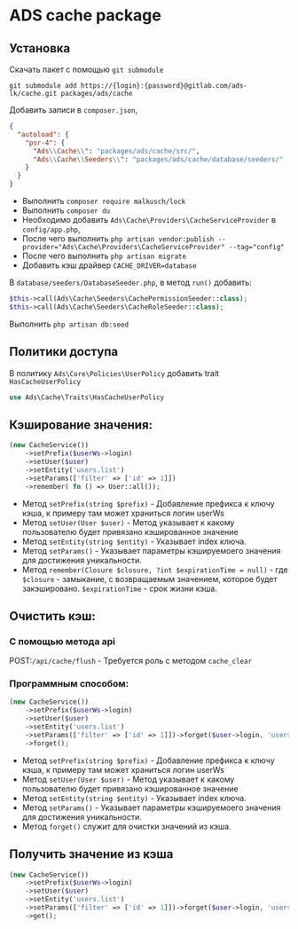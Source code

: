 # ADS cache package

## Установка

Скачать пакет с помощью `git submodule`
```shell
git submodule add https://{login}:{password}@gitlab.com/ads-lk/cache.git packages/ads/cache
```

Добавить записи в `composer.json`,
```json
{
  "autoload": {
    "psr-4": {
      "Ads\\Cache\\": "packages/ads/cache/src/",
      "Ads\\Cache\\Seeders\\": "packages/ads/cache/database/seeders/"
    }
  }
}
```


* Выполнить `composer require malkusch/lock`
* Выполнить `composer du`
* Необходимо добавить `Ads\Cache\Providers\CacheServiceProvider` в `config/app.php`,
* После чего выполнить `php artisan vendor:publish --provider="Ads\Cache\Providers\CacheServiceProvider" --tag="config"`
* После чего выполнить `php artisan migrate`
* Добавить кэш драйвер  `CACHE_DRIVER=database`

В `database/seeders/DatabaseSeeder.php`, в метод `run()` добавить:
```php
$this->call(Ads\Cache\Seeders\CachePermissionSeeder::class);
$this->call(Ads\Cache\Seeders\CacheRoleSeeder::class);
```

Выполнить `php artisan db:seed`

## Политики доступа

В политику `Ads\Core\Policies\UserPolicy` добавить trait `HasCacheUserPolicy`

```php
use Ads\Cache\Traits\HasCacheUserPolicy
````

## Кэширование значения:

```php
(new CacheService())
    ->setPrefix($userWs->login)
    ->setUser($user)
    ->setEntity('users.list')
    ->setParams(['filter' => ['id' => 1]])
    ->remember( fn () => User::all());
```

* Метод `setPrefix(string $prefix)` - Добавление префикса к ключу кэша, к примеру там может храниться логин userWs 
* Метод `setUser(User $user)` - Метод указывает к какому пользователю будет привязано кэшированное значение
* Метод `setEntity(string $entity)` - Указывает index ключа.
* Метод `setParams()` - Указывает параметры кэшируемоего значения для достижения уникальности.
* Метод `remember(Closure $closure, ?int $expirationTime = null)` - где `$closure` - замыкание, с возвращаемым
  значением, которое будет закэшировано. `$expirationTime` - срок жизни кэша.


## Очистить кэш:

### С помощью метода api
POST:`/api/cache/flush` - Требуется роль с методом `cache_clear`

### Программным способом:

```php
(new CacheService())
    ->setPrefix($userWs->login)
    ->setUser($user)
    ->setEntity('users.list')
    ->setParams(['filter' => ['id' => 1]])->forget($user->login, 'users.list')
    ->forget();
```
* Метод `setPrefix(string $prefix)` - Добавление префикса к ключу кэша, к примеру там может храниться логин userWs
* Метод `setUser(User $user)` - Метод указывает к какому пользователю будет привязано кэшированное значение
* Метод `setEntity(string $entity)` - Указывает index ключа.
* Метод `setParams()` - Указывает параметры кэшируемоего значения для достижения уникальности.
* Метод `forget()` служит для очистки значений из кэша.

## Получить значение из кэша

```php
(new CacheService())
    ->setPrefix($userWs->login)
    ->setUser($user)
    ->setEntity('users.list')
    ->setParams(['filter' => ['id' => 1]])->forget($user->login, 'users.list')
    ->get();
```


